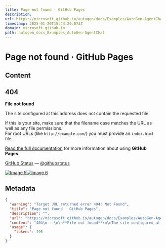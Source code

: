 ```yaml
---
title: Page not found · GitHub Pages
description: 
url: https://microsoft.github.io/autogen/docs/Examples/AutoGen-AgentChat
timestamp: 2025-01-20T15:44:20.073Z
domain: microsoft.github.io
path: autogen_docs_Examples_AutoGen-AgentChat
---
```


# Page not found · GitHub Pages



## Content

404
---

**File not found**

The site configured at this address does not contain the requested file.

If this is your site, make sure that the filename case matches the URL as well as any file permissions.  
For root URLs (like `http://example.com/`) you must provide an `index.html` file.

[Read the full documentation](https://help.github.com/pages/) for more information about using **GitHub Pages**.

[GitHub Status](https://githubstatus.com/) — [@githubstatus](https://twitter.com/githubstatus)

[![Image 5](blob:https://microsoft.github.io/6691b6771aee6d71f28885ba1e6cb58e)](https://microsoft.github.io/)[![Image 6](blob:https://microsoft.github.io/a718d401a153f4ec3816bbbebdadb6c4)](https://microsoft.github.io/)

## Metadata

```json
{
  "warning": "Target URL returned error 404: Not Found",
  "title": "Page not found · GitHub Pages",
  "description": "",
  "url": "https://microsoft.github.io/autogen/docs/Examples/AutoGen-AgentChat",
  "content": "404\n---\n\n**File not found**\n\nThe site configured at this address does not contain the requested file.\n\nIf this is your site, make sure that the filename case matches the URL as well as any file permissions.  \nFor root URLs (like `http://example.com/`) you must provide an `index.html` file.\n\n[Read the full documentation](https://help.github.com/pages/) for more information about using **GitHub Pages**.\n\n[GitHub Status](https://githubstatus.com/) — [@githubstatus](https://twitter.com/githubstatus)\n\n[![Image 5](blob:https://microsoft.github.io/6691b6771aee6d71f28885ba1e6cb58e)](https://microsoft.github.io/)[![Image 6](blob:https://microsoft.github.io/a718d401a153f4ec3816bbbebdadb6c4)](https://microsoft.github.io/)",
  "usage": {
    "tokens": 196
  }
}
```
